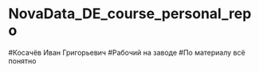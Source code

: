 # NovaData_DE_course_personal_repo

#Косачёв Иван Григорьевич
#Рабочий на заводе
#По материалу всё понятно
